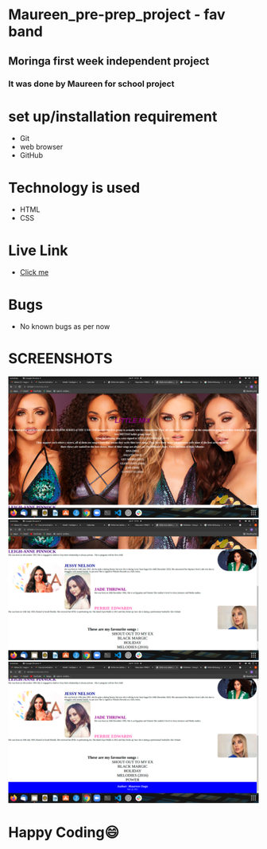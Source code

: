# Maureen_pre-prep_project - fav band
## Moringa first week independent project 
### It was done by Maureen for school project
# set up/installation requirement
* Git 
* web browser
* GitHub
# Technology is used
* HTML
* CSS
# Live Link
* <a href="https://maureen-1998dev.github.io/Maureen_pre-prep_project   ">Click me</a>
# Bugs
* No known bugs as per now

# SCREENSHOTS
<img src="1.png" alt="Homepage">
<img src="2.png" alt="On scroll down">
<img src="3.png" alt="On scroll down">

# Happy Coding😄